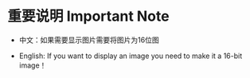 # 重要说明 Important Note

* 中文：如果需要显示图片需要将图片为16位图

* English: If you want to display an image you need to make it a 16-bit image！
